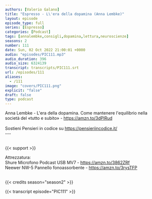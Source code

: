 ```yaml
---
authors: [Valerio Galano]
title: "Espresso - L\'era della dopamina (Anna Lembke)"
layout: episode
episode_type: full
series: [Espresso]
categories: [Podcast]
tags: [annalembke,consigli,dopamina,lettura,neuroscienze]
seasons: 2
number: 111
date: Sun, 02 Oct 2022 21:00:01 +0000
audio: "episodes/PIC111.mp3"
audio_duration: 396
audio_size: 6324139
transcript: transcripts/PIC111.srt
url: /episodes/111
aliases: 
  - /111
image: "covers/PIC111.png"
explicit: "false"
draft: false
type: podcast
---
```

Anna Lembke - L'era della dopamina. Come mantenere l'equilibrio nella società del «tutto e subito» - <a href="https://amzn.to/3dPlRud" rel="noopener">https://amzn.to/3dPlRud</a> <br />
<br />
Sostieni Pensieri in codice su <a href="https://pensieriincodice.it/" rel="noopener">https://pensieriincodice.it/</a> <br />
---<br />
<br />


{{< support >}}

Attrezzatura:<br />
Shure Microfono Podcast USB MV7 - <a href="https://amzn.to/3862ZRf" rel="noopener">https://amzn.to/3862ZRf</a> <br />
Neewer NW-5 Pannello fonoassorbente - <a href="https://amzn.to/3rysTFP" rel="noopener">https://amzn.to/3rysTFP</a> <br />
<br />


{{< credits season="season2" >}}

<!-- more -->

{{< transcript episode="PIC111" >}}